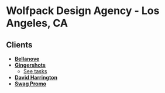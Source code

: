 # Wolfpack Design Agency - Los Angeles, CA

## Clients
* [**Bellanove**](https://www.bellanove.com/)
* [**Gingershots**](https://gingershots.com/)
    * [See tasks]()
* [**David Harrington**](https://davidharringtonla.com/)
* [**Swag Promo**](http://www.swagpromo.la/)

